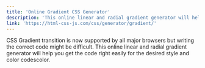 ```yaml
---
title: 'Online Gradient CSS Generator'
description: 'This online linear and radial gradient generator will help you get the code right easily for the desired style and color codescolor.'
link: 'https://html-css-js.com/css/generator/gradient/'
---
```

CSS Gradient transition is now supported by all major browsers but writing the correct code might be difficult. This online linear and radial gradient generator will help you get the code right easily for the desired style and color codescolor.